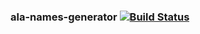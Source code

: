 ### ala-names-generator   [![Build Status](https://travis-ci.org/mbohun/ala-names-generator.svg?branch=master)](https://travis-ci.org/mbohun/ala-names-generator)
